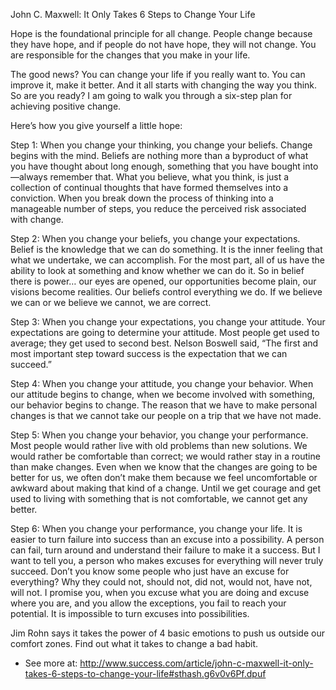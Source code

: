 John C. Maxwell: It Only Takes 6 Steps to Change Your Life

Hope is the foundational principle for all change. People change because they have hope, and if people do not have hope, they will not change. You are responsible for the changes that you make in your life.

The good news? You can change your life if you really want to. You can improve it, make it better. And it all starts with changing the way you think. So are you ready? I am going to walk you through a six-step plan for achieving positive change.

Here’s how you give yourself a little hope:

Step 1: When you change your thinking, you change your beliefs.
Change begins with the mind. Beliefs are nothing more than a byproduct of what you have thought about long enough, something that you have bought into—always remember that. What you believe, what you think, is just a collection of continual thoughts that have formed themselves into a conviction. When you break down the process of thinking into a manageable number of steps, you reduce the perceived risk associated with change.

Step 2: When you change your beliefs, you change your expectations.
Belief is the knowledge that we can do something. It is the inner feeling that what we undertake, we can accomplish. For the most part, all of us have the ability to look at something and know whether we can do it. So in belief there is power… our eyes are opened, our opportunities become plain, our visions become realities. Our beliefs control everything we do. If we believe we can or we believe we cannot, we are correct.

Step 3: When you change your expectations, you change your attitude.
Your expectations are going to determine your attitude. Most people get used to average; they get used to second best. Nelson Boswell said, “The first and most important step toward success is the expectation that we can succeed.”

Step 4: When you change your attitude, you change your behavior.
When our attitude begins to change, when we become involved with something, our behavior begins to change. The reason that we have to make personal changes is that we cannot take our people on a trip that we have not made.

Step 5: When you change your behavior, you change your performance.
Most people would rather live with old problems than new solutions. We would rather be comfortable than correct; we would rather stay in a routine than make changes. Even when we know that the changes are going to be better for us, we often don’t make them because we feel uncomfortable or awkward about making that kind of a change. Until we get courage and get used to living with something that is not comfortable, we cannot get any better.

Step 6: When you change your performance, you change your life.
It is easier to turn failure into success than an excuse into a possibility. A person can fail, turn around and understand their failure to make it a success. But I want to tell you, a person who makes excuses for everything will never truly succeed. Don’t you know some people who just have an excuse for everything? Why they could not, should not, did not, would not, have not, will not. I promise you, when you excuse what you are doing and excuse where you are, and you allow the exceptions, you fail to reach your potential. It is impossible to turn excuses into possibilities.

Jim Rohn says it takes the power of 4 basic emotions to push us outside our comfort zones. Find out what it takes to change a bad habit.
- See more at: http://www.success.com/article/john-c-maxwell-it-only-takes-6-steps-to-change-your-life#sthash.g6v0v6Pf.dpuf

